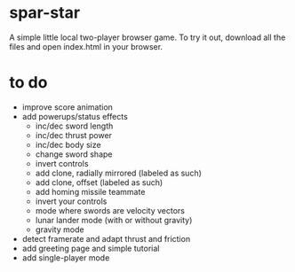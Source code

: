 # spar-star
A simple little local two-player browser game. To try it out, download all the files and open index.html in your browser.

# to do
- improve score animation
- add powerups/status effects
   - inc/dec sword length
   - inc/dec thrust power
   - inc/dec body size
   - change sword shape
   - invert controls
   - add clone, radially mirrored (labeled as such)
   - add clone, offset (labeled as such)
   - add homing missile teammate
   - invert your controls
   - mode where swords are velocity vectors
   - lunar lander mode (with or without gravity)
   - gravity mode
- detect framerate and adapt thrust and friction
- add greeting page and simple tutorial
- add single-player mode 
